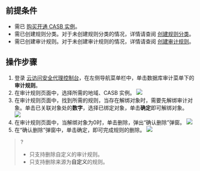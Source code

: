 ## 前提条件

- 需已 [购买开通 CASB 实例](https://cloud.tencent.com/document/product/1303/53298)。
- 需已创建规则分类。对于未创建规则分类的情况，详情请查阅 [创建规则分类](https://cloud.tencent.com/document/product/1303/69143)。
- 需已创建审计规则。对于未创建审计规则的情况，详情请查阅 [创建审计规则](https://cloud.tencent.com/document/product/1303/69146)。


## 操作步骤
1. 登录 [云访问安全代理控制台](https://console.cloud.tencent.com/casb)，在左侧导航菜单栏中，单击数据库审计菜单下的**审计规则**。
2. 在审计规则页面中，选择所需的地域、CASB 实例。
![](https://qcloudimg.tencent-cloud.cn/raw/b3d236ae1f07aff897829379d5a73fa0.png)
3. 在审计规则页面中，找到所需的规则，当存在解绑对象时，需要先解绑审计对象。单击已关联对象处的**数字**，选择已绑定对象，单击**确定**即可解绑对象。
 ![](https://qcloudimg.tencent-cloud.cn/raw/94d9e9f51c6ad274cce41a7152b50a54.png)
4. 在审计规则页面中，当解绑对象为0时，单击删除，弹出“确认删除”弹窗。
  ![](https://qcloudimg.tencent-cloud.cn/raw/fc6128990cdcb81ec5b5d6dbf6f58562.png)
5. 在“确认删除”弹窗中，单击确定，即可完成规则的删除。
   ![](https://qcloudimg.tencent-cloud.cn/raw/9d72162c0db3578cd83bd28692f26056.png)
>? 
>- 只支持删除自定义的审计规则。
> - 只支持删除来源为**自定义**的规则。
